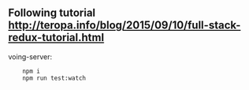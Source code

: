 ## Following tutorial http://teropa.info/blog/2015/09/10/full-stack-redux-tutorial.html

voing-server:
```
    npm i
    npm run test:watch
```
